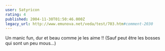 ```yaml
---
user: Satyricon
rating: 4
published: 2004-11-30T01:50:46.000Z
legacy_url: http://www.emunova.net/veda/test/703.htm#comment-2030
---
```

Un manic fun, dur et beau comme je les aime !!
(Sauf peut être les bosses qui sont un peu mous...)